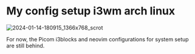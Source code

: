 # My config setup i3wm arch linux

![2024-01-14-180915_1366x768_scrot](https://github.com/RobertMiguel/dotfiles/assets/90520597/de8c4b17-06e5-46c3-9575-726a16236f83)

For now, the Picom i3blocks and neovim configurations for system setup are still behind.

